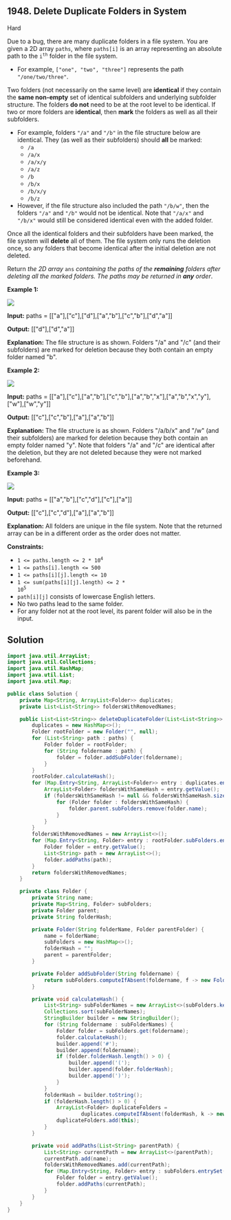## 1948\. Delete Duplicate Folders in System

Hard

Due to a bug, there are many duplicate folders in a file system. You are given a 2D array `paths`, where `paths[i]` is an array representing an absolute path to the <code>i<sup>th</sup></code> folder in the file system.

*   For example, `["one", "two", "three"]` represents the path `"/one/two/three"`.

Two folders (not necessarily on the same level) are **identical** if they contain the **same non-empty** set of identical subfolders and underlying subfolder structure. The folders **do not** need to be at the root level to be identical. If two or more folders are **identical**, then **mark** the folders as well as all their subfolders.

*   For example, folders `"/a"` and `"/b"` in the file structure below are identical. They (as well as their subfolders) should **all** be marked:
    *   `/a`
    *   `/a/x`
    *   `/a/x/y`
    *   `/a/z`
    *   `/b`
    *   `/b/x`
    *   `/b/x/y`
    *   `/b/z`
*   However, if the file structure also included the path `"/b/w"`, then the folders `"/a"` and `"/b"` would not be identical. Note that `"/a/x"` and `"/b/x"` would still be considered identical even with the added folder.

Once all the identical folders and their subfolders have been marked, the file system will **delete** all of them. The file system only runs the deletion once, so any folders that become identical after the initial deletion are not deleted.

Return _the 2D array_ `ans` _containing the paths of the **remaining** folders after deleting all the marked folders. The paths may be returned in **any** order_.

**Example 1:**

![](https://assets.leetcode.com/uploads/2021/07/19/lc-dupfolder1.jpg)

**Input:** paths = [["a"],["c"],["d"],["a","b"],["c","b"],["d","a"]]

**Output:** [["d"],["d","a"]]

**Explanation:** The file structure is as shown. Folders "/a" and "/c" (and their subfolders) are marked for deletion because they both contain an empty folder named "b".

**Example 2:**

![](https://assets.leetcode.com/uploads/2021/07/19/lc-dupfolder2.jpg)

**Input:** paths = [["a"],["c"],["a","b"],["c","b"],["a","b","x"],["a","b","x","y"],["w"],["w","y"]]

**Output:** [["c"],["c","b"],["a"],["a","b"]]

**Explanation:** The file structure is as shown. Folders "/a/b/x" and "/w" (and their subfolders) are marked for deletion because they both contain an empty folder named "y". Note that folders "/a" and "/c" are identical after the deletion, but they are not deleted because they were not marked beforehand.

**Example 3:**

![](https://assets.leetcode.com/uploads/2021/07/19/lc-dupfolder3.jpg)

**Input:** paths = [["a","b"],["c","d"],["c"],["a"]]

**Output:** [["c"],["c","d"],["a"],["a","b"]]

**Explanation:** All folders are unique in the file system. Note that the returned array can be in a different order as the order does not matter.

**Constraints:**

*   <code>1 <= paths.length <= 2 * 10<sup>4</sup></code>
*   `1 <= paths[i].length <= 500`
*   `1 <= paths[i][j].length <= 10`
*   <code>1 <= sum(paths[i][j].length) <= 2 * 10<sup>5</sup></code>
*   `path[i][j]` consists of lowercase English letters.
*   No two paths lead to the same folder.
*   For any folder not at the root level, its parent folder will also be in the input.

## Solution

```java
import java.util.ArrayList;
import java.util.Collections;
import java.util.HashMap;
import java.util.List;
import java.util.Map;

public class Solution {
    private Map<String, ArrayList<Folder>> duplicates;
    private List<List<String>> foldersWithRemovedNames;

    public List<List<String>> deleteDuplicateFolder(List<List<String>> paths) {
        duplicates = new HashMap<>();
        Folder rootFolder = new Folder("", null);
        for (List<String> path : paths) {
            Folder folder = rootFolder;
            for (String foldername : path) {
                folder = folder.addSubFolder(foldername);
            }
        }
        rootFolder.calculateHash();
        for (Map.Entry<String, ArrayList<Folder>> entry : duplicates.entrySet()) {
            ArrayList<Folder> foldersWithSameHash = entry.getValue();
            if (foldersWithSameHash != null && foldersWithSameHash.size() > 1) {
                for (Folder folder : foldersWithSameHash) {
                    folder.parent.subFolders.remove(folder.name);
                }
            }
        }
        foldersWithRemovedNames = new ArrayList<>();
        for (Map.Entry<String, Folder> entry : rootFolder.subFolders.entrySet()) {
            Folder folder = entry.getValue();
            List<String> path = new ArrayList<>();
            folder.addPaths(path);
        }
        return foldersWithRemovedNames;
    }

    private class Folder {
        private String name;
        private Map<String, Folder> subFolders;
        private Folder parent;
        private String folderHash;

        private Folder(String folderName, Folder parentFolder) {
            name = folderName;
            subFolders = new HashMap<>();
            folderHash = "";
            parent = parentFolder;
        }

        private Folder addSubFolder(String foldername) {
            return subFolders.computeIfAbsent(foldername, f -> new Folder(f, this));
        }

        private void calculateHash() {
            List<String> subFolderNames = new ArrayList<>(subFolders.keySet());
            Collections.sort(subFolderNames);
            StringBuilder builder = new StringBuilder();
            for (String foldername : subFolderNames) {
                Folder folder = subFolders.get(foldername);
                folder.calculateHash();
                builder.append('#');
                builder.append(foldername);
                if (folder.folderHash.length() > 0) {
                    builder.append('(');
                    builder.append(folder.folderHash);
                    builder.append(')');
                }
            }
            folderHash = builder.toString();
            if (folderHash.length() > 0) {
                ArrayList<Folder> duplicateFolders =
                        duplicates.computeIfAbsent(folderHash, k -> new ArrayList<>());
                duplicateFolders.add(this);
            }
        }

        private void addPaths(List<String> parentPath) {
            List<String> currentPath = new ArrayList<>(parentPath);
            currentPath.add(name);
            foldersWithRemovedNames.add(currentPath);
            for (Map.Entry<String, Folder> entry : subFolders.entrySet()) {
                Folder folder = entry.getValue();
                folder.addPaths(currentPath);
            }
        }
    }
}
```